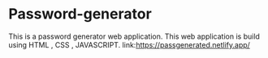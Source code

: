 # Password-generator
This is a password generator web application. This web application is build using HTML , CSS , JAVASCRIPT.
link:https://passgenerated.netlify.app/

